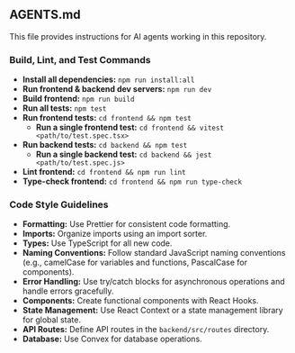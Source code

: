 ## AGENTS.md

This file provides instructions for AI agents working in this repository.

### Build, Lint, and Test Commands

- **Install all dependencies:** `npm run install:all`
- **Run frontend & backend dev servers:** `npm run dev`
- **Build frontend:** `npm run build`
- **Run all tests:** `npm test`
- **Run frontend tests:** `cd frontend && npm test`
  - **Run a single frontend test:** `cd frontend && vitest <path/to/test.spec.tsx>`
- **Run backend tests:** `cd backend && npm test`
  - **Run a single backend test:** `cd backend && jest <path/to/test.spec.js>`
- **Lint frontend:** `cd frontend && npm run lint`
- **Type-check frontend:** `cd frontend && npm run type-check`

### Code Style Guidelines

- **Formatting:** Use Prettier for consistent code formatting.
- **Imports:** Organize imports using an import sorter.
- **Types:** Use TypeScript for all new code.
- **Naming Conventions:** Follow standard JavaScript naming conventions (e.g., camelCase for variables and functions, PascalCase for components).
- **Error Handling:** Use try/catch blocks for asynchronous operations and handle errors gracefully.
- **Components:** Create functional components with React Hooks.
- **State Management:** Use React Context or a state management library for global state.
- **API Routes:** Define API routes in the `backend/src/routes` directory.
- **Database:** Use Convex for database operations.
